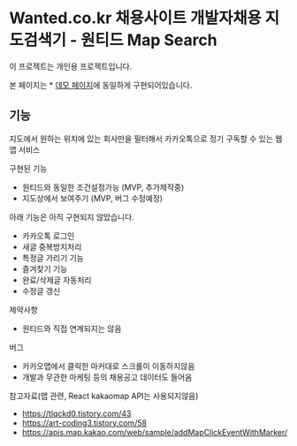 # Wanted.co.kr 채용사이트 개발자채용 지도검색기 - 원티드 Map Search

이 프로젝트는 개인용 프로젝트입니다.

본 페이지는 * [데모 페이지](http://dualssbb.com)에 동일하게 구현되어있습니다.

## 기능

지도에서 원하는 위치에 있는 회사만을 필터해서 카카오톡으로 정기 구독할 수 있는 웹앱 서비스

구현된 기능
 - 원티드와 동일한 조건설정가능 (MVP, 추가제작중)
 - 지도상에서 보여주기 (MVP, 버그 수정예정)

 아래 기능은 아직 구현되지 않았습니다.
 - 카카오톡 로그인 
 - 새글 중복방지처리
 - 특정글 가리기 기능
 - 즐겨찾기 기능
 - 완료/삭제글 자동처리
 - 수정글 갱신

제약사항
 - 원티드와 직접 연계되지는 않음

버그
 - 카카오맵에서 클릭한 마커대로 스크롤이 이동하지않음
 - 개발과 무관한 마케팅 등의 채용공고 데이터도 들어옴

참고자료(맵 관련, React kakaomap API는 사용되지않음)
 - https://tlqckd0.tistory.com/43
 - https://art-coding3.tistory.com/58
 - https://apis.map.kakao.com/web/sample/addMapClickEventWithMarker/
  